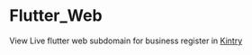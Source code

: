 # Flutter_Web

View Live flutter web subdomain for business register in [Kintry](https://kintry.com/store/kashivishwnathjyotishparamarsh) 
